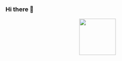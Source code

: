 ### Hi there 👋


<div id="header" align="center">
  <img src="https://giphy.com/stickers/developer-web-dev-amaiadsgn-SQTSmiJl0uKoZNdv1T" width="100"/>
</div>



<!--
**detoti/detoti** is a ✨ _special_ ✨ repository because its `README.md` (this file) appears on your GitHub profile.

Here are some ideas to get you started:

- 🔭 I’m currently working on ...
- 🌱 I’m currently learning ...
- 👯 I’m looking to collaborate on ...
- 🤔 I’m looking for help with ...
- 💬 Ask me about ...
- 📫 How to reach me: ...
- 😄 Pronouns: ...
- ⚡ Fun fact: ...
-->
